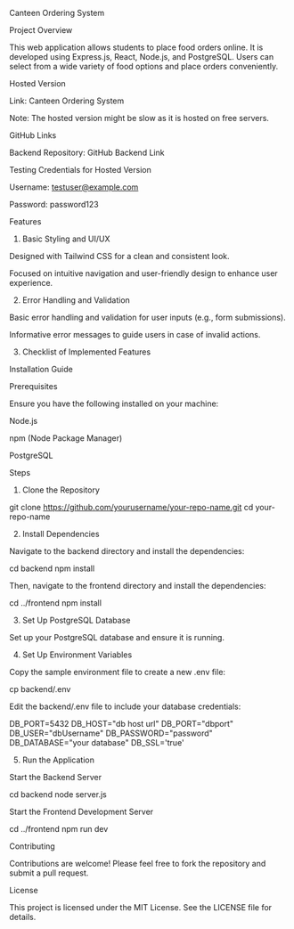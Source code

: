 Canteen Ordering System

Project Overview

This web application allows students to place food orders online. It is developed using Express.js, React, Node.js, and PostgreSQL. Users can select from a wide variety of food options and place orders conveniently.

Hosted Version

Link: Canteen Ordering System

Note: The hosted version might be slow as it is hosted on free servers.

GitHub Links

Backend Repository: GitHub Backend Link

Testing Credentials for Hosted Version

Username: testuser@example.com

Password: password123



Features

1. Basic Styling and UI/UX

Designed with Tailwind CSS for a clean and consistent look.

Focused on intuitive navigation and user-friendly design to enhance user experience.

2. Error Handling and Validation

Basic error handling and validation for user inputs (e.g., form submissions).

Informative error messages to guide users in case of invalid actions.

3. Checklist of Implemented Features





Installation Guide

Prerequisites

Ensure you have the following installed on your machine:

Node.js

npm (Node Package Manager)

PostgreSQL

Steps

1. Clone the Repository

git clone https://github.com/yourusername/your-repo-name.git
cd your-repo-name

2. Install Dependencies

Navigate to the backend directory and install the dependencies:

cd backend
npm install

Then, navigate to the frontend directory and install the dependencies:

cd ../frontend
npm install

3. Set Up PostgreSQL Database

Set up your PostgreSQL database and ensure it is running.

4. Set Up Environment Variables

Copy the sample environment file to create a new .env file:

cp backend/.env

Edit the backend/.env file to include your database credentials:

DB_PORT=5432
DB_HOST="db host url"
DB_PORT="dbport"
DB_USER="dbUsername"
DB_PASSWORD="password"
DB_DATABASE="your database"
DB_SSL='true'



5. Run the Application

Start the Backend Server

cd backend
node server.js

Start the Frontend Development Server

cd ../frontend
npm run dev



Contributing

Contributions are welcome! Please feel free to fork the repository and submit a pull request.

License

This project is licensed under the MIT License. See the LICENSE file for details.


